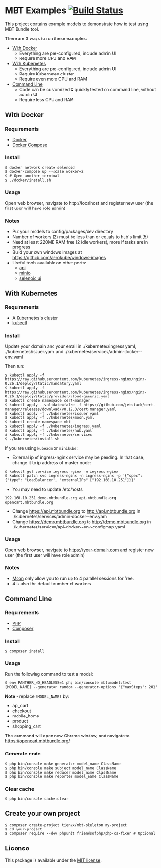 # MBT Examples [![Build Status][travis_badge]][travis_link]

This project contains example models to demonstrate how to test using MBT Bundle tool.

There are 3 ways to run these examples:
* [With Docker](#with-docker)
  * Everything are pre-configured, include admin UI
  * Require more CPU and RAM
* [With Kubernetes](#with-kubernetes)
  * Everything are pre-configured, include admin UI
  * Require Kubernetes cluster
  * Require even more CPU and RAM
* [Command Line](#command-line)
  * Code can be customized & quickly tested on command line, without admin UI
  * Require less CPU and RAM

## With Docker

### Requirements

* [Docker](https://docs.docker.com/install/)
* [Docker Compose](https://docs.docker.com/compose/install/)

### Install

```
$ docker network create selenoid
$ docker-compose up --scale worker=2
$ # Open another terminal
$ ./docker/install.sh
```

### Usage

Open web browser, navigate to http://localhost and register new user (the first user will have role admin)

### Notes

* Put your models to config/packages/dev directory
* Number of workers (2) must be less than or equals to hub's limit (5)
* Need at least 220MB RAM free (2 idle workers), more if tasks are in progress
* Build your own windows images at https://github.com/aerokube/windows-images
* Useful tools available on other ports:
  * [api](http://localhost:82/api)
  * [minio](http://localhost:83)
  * [selenoid ui](http://localhost:84)

## With Kubernetes

### Requirements

* A Kubernetes's cluster
* [kubectl](https://kubernetes.io/docs/setup/production-environment/tools/kubeadm/install-kubeadm/#installing-kubeadm-kubelet-and-kubectl)

### Install

Update your domain and your email in ./kubernetes/ingress.yaml,
 ./kubernetes/issuer.yaml and ./kubernetes/services/admin-docker--env.yaml

Then run:
```
$ kubectl apply -f https://raw.githubusercontent.com/kubernetes/ingress-nginx/nginx-0.26.1/deploy/static/mandatory.yaml
$ kubectl apply -f https://raw.githubusercontent.com/kubernetes/ingress-nginx/nginx-0.26.1/deploy/static/provider/cloud-generic.yaml
$ kubectl create namespace cert-manager
$ kubectl apply --validate=false -f https://github.com/jetstack/cert-manager/releases/download/v0.12.0/cert-manager.yaml
$ kubectl apply -f ./kubernetes/issuer.yaml
$ kubectl apply -f ./kubernetes/moon.yaml
$ kubectl create namespace mbt
$ kubectl apply -f ./kubernetes/ingress.yaml
$ kubectl apply -f ./kubernetes/hub.yaml
$ kubectl apply -f ./kubernetes/services
$ ./kubernetes/install.sh
```

If you are using `kubeadm` or `minikube`:
* External ip of ingress-nginx service may be pending. In that case, change it to ip address of master node:
```
$ kubectl get service ingress-nginx -n ingress-nginx
$ kubectl patch svc ingress-nginx -n ingress-nginx -p '{"spec": {"type": "LoadBalancer", "externalIPs":["192.168.10.251"]}}'
```
* You may need to update /etc/hosts
```
192.168.10.251 demo.mbtbundle.org api.mbtbundle.org opencart.mbtbundle.org
```
* Change https://api.mbtbundle.org to http://api.mbtbundle.org in ./kubernetes/services/admin-docker--env.yaml
* Change https://demo.mbtbundle.org to http://demo.mbtbundle.org in ./kubernetes/services/api-docker--env-configmap.yaml

### Usage

Open web browser, navigate to https://your-domain.com and register new user (the first user will have role admin)

### Notes

* [Moon](https://aerokube.com/moon/latest/#_installing_license) only allow you to run up to 4 parallel sessions for free.
* 4 is also the default number of workers.

## Command Line

### Requirements

* [PHP](https://www.php.net/manual/en/install.php)
* [Composer](https://getcomposer.org/download/)

### Install

```
$ composer install
```

### Usage

Run the following command to test a model:

```
$ env PANTHER_NO_HEADLESS=1 php bin/console mbt:model:test [MODEL_NAME] --generator random --generator-options '{"maxSteps": 20}'
```

**Note** - replace `[MODEL_NAME]` by:
* api_cart
* checkout
* mobile_home
* product
* shopping_cart

The command will open new Chrome window, and navigate to https://opencart.mbtbundle.org/

### Generate code

```
$ php bin/console make:generator model_name ClassName
$ php bin/console make:subject model_name ClassName
$ php bin/console make:reducer model_name ClassName
$ php bin/console make:reporter model_name ClassName
```

### Clear cache

```
$ php bin/console cache:clear
```

## Create your own project

```
$ composer create-project tienvx/mbt-skeleton my-project
$ cd your-project
$ composer require --dev phpunit friendsofphp/php-cs-fixer # Optional
```

## License

This package is available under the [MIT license](LICENSE).

[travis_badge]: https://travis-ci.org/tienvx/mbt-examples.svg?branch=master
[travis_link]: https://travis-ci.org/tienvx/mbt-examples
